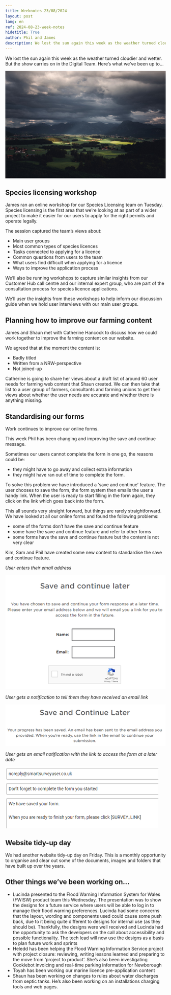 ```yaml
---
title: Weeknotes 23/08/2024
layout: post
lang: en
ref: 2024-08-23-week-notes
hidetitle: True
author: Phil and James
description: We lost the sun again this week as the weather turned cloudier and wetter. 
---
```


We lost the sun again this week as the weather turned cloudier and wetter. But the show carries on in the Digital Team. Here’s what we’ve been up to...

![photo showing a cloudy day in wales](https://github.com/nrw-digital/week-notes/blob/6c8b2283dd5f54091769c1dfb3badddacb570093/images/mountains-7352448_1280.jpg?raw=true)

## Species licensing workshop
James ran an online workshop for our Species Licensing team on Tuesday. Species licensing is the first area that we’re looking at as part of a wider project to make it easier for our users to apply for the right permits and operate legally. 

The session captured the team’s views about: 

+ Main user groups 
+ Most common types of species licences 
+ Tasks connected to applying for a licence 
+ Common questions from users to the team
+ What users find difficult when applying for a licence
+ Ways to improve the application process

We’ll also be running workshops to capture similar insights from our Customer Hub call centre and our internal expert group, who are part of the consultation process for species licence applications. 

We’ll user the insights from these workshops to help inform our discussion guide when we hold user interviews with our main user groups. 

## Planning how to improve our farming content

James and Shaun met with Catherine Hancock to discuss how we could work together to improve the farming content on our website. 

We agreed that at the moment the content is:  

+ Badly titled
+ Written from a NRW-perspective 
+ Not joined-up

Catherine is going to share her views about a draft list of around 60 user needs for farming web content that Shaun created. We can then take that list to a user group of farmers, consultants and farming unions to get their views about whether the user needs are accurate and whether there is anything missing.  

## Standardising our forms

Work continues to improve our online forms.

This week Phil has been changing and improving the save and continue message. 

Sometimes our users cannot complete the form in one go, the reasons could be:

+ they might have to go away and collect extra information
+ they might have ran out of time to complete the form.

To solve this problem we have introduced a ‘save and continue’ feature. The user chooses to save the form, the form system then emails the user a handy link. When the user is ready to start filling in the form again, they click on the link which goes back into the form.

This all sounds very straight forward, but things are rarely straightforward. We have looked at all our online forms and found the following problems: 

+ some of the forms don’t have the save and continue feature
+ some have the save and continue feature and refer to other forms
+ some forms have the save and continue feature but the content is not very clear 

Kim, Sam and Phil have created some new content to standardise the save and continue feature.

*User enters their email address*

![screenshot showing the standardised save screen](https://github.com/nrw-digital/week-notes/blob/6c8b2283dd5f54091769c1dfb3badddacb570093/images/img%202%20showing%20save%20screen.png?raw=true)

*User gets a notification to tell them they have received an email link*

![screenshot showing the progress saved screen](https://github.com/nrw-digital/week-notes/blob/6c8b2283dd5f54091769c1dfb3badddacb570093/images/notification%20screenshot.png?raw=true)

*User gets an email notification with the link to access the form at a later date*

![screenshot showing the new notification](https://github.com/nrw-digital/week-notes/blob/6c8b2283dd5f54091769c1dfb3badddacb570093/images/prompt%20screenshot.png?raw=true)

## Website tidy-up day

We had another website tidy-up day on Friday. This is a monthly opportunity to organise and clear out some of the documents, images and folders that have built up over the years. 

## Other things we’ve been working on…

+ Lucinda presented to the Flood Warning Information System for Wales (FWISW) product team this Wednesday. The presentation was to show the designs for a future service where users will be able to log in to manage their flood warning preferences. Lucinda had some concerns that the layout, wording and components used could cause some push back, due to it being quite different to designs for internal use (as they should be). Thankfully, the designs were well received and Lucinda had the opportunity to ask the developers on the call about accessibility and possible functionality. The tech lead will now use the designs as a basis to plan future work and sprints
+ Heledd has been helping the Flood Warning Information Service project with project closure: reviewing, writing lessons learned and preparing to the move from ‘project to product’. She’s also been investigating Cookiebot invoicing and real-time parking information for Newborough
+ Toyah has been working our marine licence pre-application content
+ Shaun has been working on changes to rules about water discharges from septic tanks. He’s also been working on an installations charging tools and web pages. 
